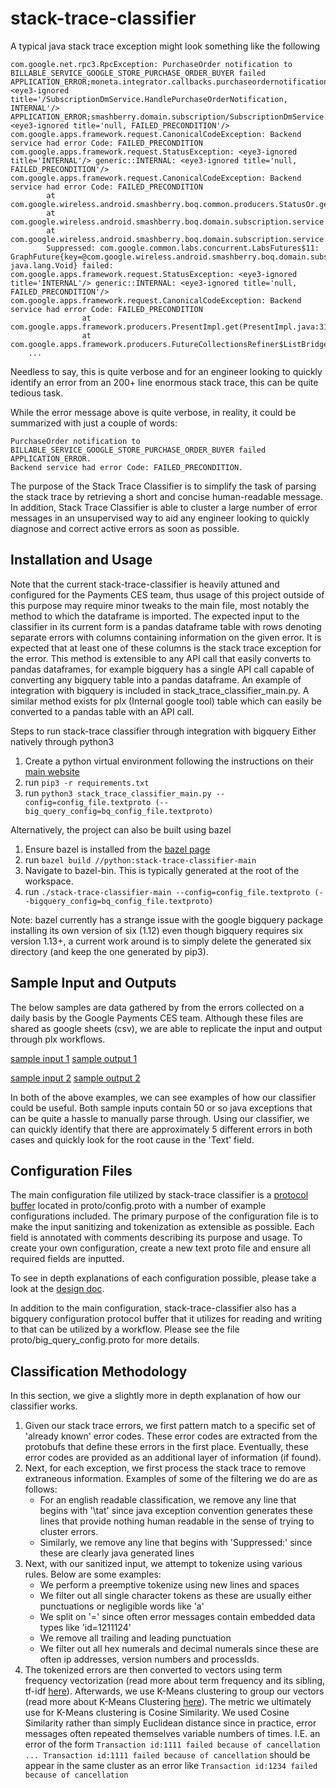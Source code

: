 # stack-trace-classifier
A typical java stack trace exception might look something like the following

```	
com.google.net.rpc3.RpcException: PurchaseOrder notification to BILLABLE_SERVICE_GOOGLE_STORE_PURCHASE_ORDER_BUYER failed
APPLICATION_ERROR;moneta.integrator.callbacks.purchaseordernotification/GoogleStorePurchaseOrderNotificationService.NotifyPurchaseOrder;com.google.net.rpc3.client.RpcClientException: <eye3-ignored title='/SubscriptionDmService.HandlePurchaseOrderNotification, INTERNAL'/> APPLICATION_ERROR;smashberry.domain.subscription/SubscriptionDmService.HandlePurchaseOrderNotification;<eye3-ignored title='null, FAILED_PRECONDITION'/> com.google.apps.framework.request.CanonicalCodeException: Backend service had error Code: FAILED_PRECONDITION
com.google.apps.framework.request.StatusException: <eye3-ignored title='INTERNAL'/> generic::INTERNAL: <eye3-ignored title='null, FAILED_PRECONDITION'/> com.google.apps.framework.request.CanonicalCodeException: Backend service had error Code: FAILED_PRECONDITION
        at com.google.wireless.android.smashberry.boq.common.producers.StatusOr.get(StatusOr.java:117)
        at com.google.wireless.android.smashberry.boq.domain.subscription.service.stateprocessors.StatusOrState.get(StatusOrState.java:70)
        at com.google.wireless.android.smashberry.boq.domain.subscription.service.stateprocessors.ProcessStateProducerModule.produceResult(ProcessStateProducerModule.java:117)
        Suppressed: com.google.common.labs.concurrent.LabsFutures$11: GraphFuture{key=@com.google.wireless.android.smashberry.boq.domain.subscription.service.purchaseordernotificationhandlers.Annotations$PurchaseOrderNotificationHandlerResult java.lang.Void} failed: com.google.apps.framework.request.StatusException: <eye3-ignored title='INTERNAL'/> generic::INTERNAL: <eye3-ignored title='null, FAILED_PRECONDITION'/> com.google.apps.framework.request.CanonicalCodeException: Backend service had error Code: FAILED_PRECONDITION
                at com.google.apps.framework.producers.PresentImpl.get(PresentImpl.java:31)
                at com.google.apps.framework.producers.FutureCollectionsRefiner$ListBridgeProducer.produce(FutureCollectionsRefiner.java:281)
	...
```

Needless to say, this is quite verbose and for an engineer looking to quickly identify an error from an 200+ line enormous stack trace, this can be quite tedious task. 

While the error message above is quite verbose, in reality, it could be summarized with just a couple of words:
```
PurchaseOrder notification to BILLABLE_SERVICE_GOOGLE_STORE_PURCHASE_ORDER_BUYER failed APPLICATION_ERROR.
Backend service had error Code: FAILED_PRECONDITION.
```
The purpose of the Stack Trace Classifier is to simplify the task of parsing the stack trace by retrieving a short and concise human-readable message. In addition, Stack Trace Classifier is able to cluster a large number of error messages in an unsupervised way to aid any engineer looking to quickly diagnose and correct active errors as soon as possible.

## Installation and Usage 
Note that the current stack-trace-classifier is heavily attuned and configured for the Payments CES team, thus usage of this project outside of this purpose may require minor tweaks to the main file, most notably the method to which the dataframe is imported. The expected input to the classifier in its current form is a pandas dataframe table with rows denoting separate errors with columns containing information on the given error. It is expected that at least one of these columns is the stack trace exception for the error. This method is extensible to any API call that easily converts to pandas dataframes, for example bigquery has a single API call capable of converting any bigquery table into a pandas dataframe. An example of integration with bigquery is included in stack_trace_classifier_main.py. A similar method exists for plx (Internal google tool) table which can easily be converted to a pandas table with an API call.

Steps to run stack-trace classifier through integration with bigquery
Either natively through python3
1. Create a python virtual environment following the instructions on their [main website](https://docs.python.org/3/library/venv.html)
2. run ```pip3 -r requirements.txt```
3. run ```python3 stack_trace_classifier_main.py --config=config_file.textproto (--big_query_config=bq_config_file.textproto) ```

Alternatively, the project can also be built using bazel
1. Ensure bazel is installed from the [bazel page](https://bazel.build/)
2. run ```bazel build //python:stack-trace-classifier-main```
3. Navigate to bazel-bin. This is typically generated at the root of the workspace.
4. run ```./stack-trace-classifier-main --config=config_file.textproto (--bigquery_config=bq_config_file.textproto)```

Note: bazel currently has a strange issue with the google bigquery package installing its own version of six (1.12) even though bigquery requires six version 1.13+, a current work around is to simply delete the generated six directory (and keep the one generated by pip3).

## Sample Input and Outputs
The below samples are data gathered by from the errors collected on a daily basis by the Google Payments CES team. Although these files are shared as google sheets (csv), we are able to replicate the input and output through plx workflows.

[sample input 1](https://docs.google.com/spreadsheets/d/1NE3_mN8BDpxp8a69VM1tyNHLE3OSeeuRR8IuYNSjPsg/edit?usp=sharing)
[sample output 1](https://docs.google.com/spreadsheets/d/1kkY3JKJfH7bLpC2K1dVXuVuKnrdqQ4pJ6Du_RE5asiw/edit?usp=sharing)

[sample input 2](https://docs.google.com/spreadsheets/d/1AqR_ZngmdNDLoOOvMqeSzbX_Q06KlrOlh6YMaL_VYPk/edit?usp=sharing)
[sample output 2](https://docs.google.com/spreadsheets/d/1uRZ_IRcGh9MqvyRq4iAercbJp7W4-BjZbH4tXxen2m4/edit?usp=sharing)

In both of the above examples, we can see examples of how our classifier could be useful. Both sample inputs contain 50 or so java exceptions that can be quite a hassle to manually parse through. Using our classifier, we can quickly identify that there are approximately 5 different errors in both cases and quickly look for the root cause in the 'Text' field.

## Configuration Files
The main configuration file utilized by stack-trace classifier is a [protocol buffer](https://developers.google.com/protocol-buffers) located in proto/config.proto with a number of example configurations included. The primary purpose of the configuration file is to make the input sanitizing and tokenization as extensible as possible. Each field is annotated with comments describing its purpose and usage. To create your own configuration, create a new text proto file and ensure all required fields are inputted. 

To see in depth explanations of each configuration possible, please take a look at the [design doc](https://docs.google.com/document/d/1mwYsHOTWWXWZZA3yZG2AJ7de6fpS4waJsY0_4vDL4es/edit?usp=sharing). 

In addition to the main configuration, stack-trace-classifier also has a bigquery configuration protocol buffer that it utilizes for reading and writing to that can be utilized by a workflow. Please see the file proto/big_query_config.proto for more details.

## Classification Methodology
In this section, we give a slightly more in depth explanation of how our classifier works. 
1. Given our stack trace errors, we first pattern match to a specific set of 'already known' error codes. These error codes are extracted from the protobufs that define these errors in the first place. Eventually, these error codes are provided as an additional layer of information (if found).
2. Next, for each exception, we first process the stack trace to remove extraneous information. Examples of some of the filtering we do are as follows:
	* For an english readable classification, we remove any line that begins with '\tat' since java exception convention generates these lines that provide nothing human readable in the sense of trying to cluster errors. 
	* Similarly, we remove any line that begins with 'Suppressed:' since these are clearly java generated lines
3. Next, with our sanitized input, we attempt to tokenize using various rules. Below are some examples:
	* We perform a preemptive tokenize using new lines and spaces
	* We filter out all single character tokens as these are usually either punctuations or negligible words like 'a'
	* We split on '=' since often error messages contain embedded data types like 'id=1211124'
	* We remove all trailing and leading punctuation
	* We filter out all hex numerals and decimal numerals since these are often ip addresses, version numbers and processIds.
4. The tokenized errors are then converted to vectors using term frequency vectorization (read more about term frequency and its sibling, tf-idf [here](https://en.wikipedia.org/wiki/Tf%E2%80%93idf)). Afterwards, we use K-Means clustering to group our vectors (read more about K-Means Clustering [here](https://en.wikipedia.org/wiki/K-means_clustering)). The metric we ultimately use for K-Means clustering is Cosine Similarity. We used Cosine Similarity rather than simply Euclidean distance since in practice, error messages often repeated themselves variable numbers of times. I.E. an error of the form ```Transaction id:1111 failed because of cancellation ... Transaction id:1111 failed because of cancellation``` should be appear in the same cluster as an error like ```Transaction id:1234 failed because of cancellation```